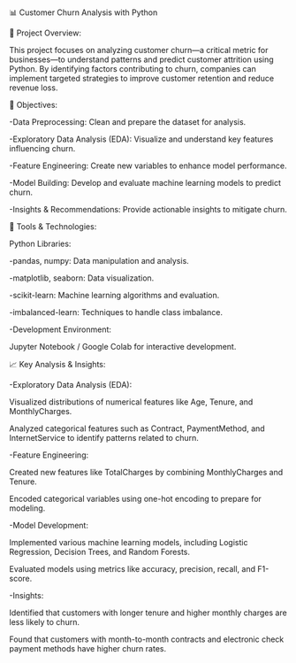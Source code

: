 📊 Customer Churn Analysis with Python


🚀 Project Overview:

This project focuses on analyzing customer churn—a critical metric for businesses—to understand patterns and predict customer attrition using Python. By identifying factors contributing to churn, companies can implement targeted strategies to improve customer retention and reduce revenue loss.

🎯 Objectives:

-Data Preprocessing: Clean and prepare the dataset for analysis.

-Exploratory Data Analysis (EDA): Visualize and understand key features influencing churn.

-Feature Engineering: Create new variables to enhance model performance.

-Model Building: Develop and evaluate machine learning models to predict churn.

-Insights & Recommendations: Provide actionable insights to mitigate churn.

🧰 Tools & Technologies:

Python Libraries:

-pandas, numpy: Data manipulation and analysis.

-matplotlib, seaborn: Data visualization.

-scikit-learn: Machine learning algorithms and evaluation.

-imbalanced-learn: Techniques to handle class imbalance.

-Development Environment:

Jupyter Notebook / Google Colab for interactive development.

📈 Key Analysis & Insights:

-Exploratory Data Analysis (EDA):

Visualized distributions of numerical features like Age, Tenure, and MonthlyCharges.

Analyzed categorical features such as Contract, PaymentMethod, and InternetService to identify patterns related to churn.

-Feature Engineering:

Created new features like TotalCharges by combining MonthlyCharges and Tenure.

Encoded categorical variables using one-hot encoding to prepare for modeling.

-Model Development:

Implemented various machine learning models, including Logistic Regression, Decision Trees, and Random Forests.

Evaluated models using metrics like accuracy, precision, recall, and F1-score.

-Insights:

Identified that customers with longer tenure and higher monthly charges are less likely to churn.

Found that customers with month-to-month contracts and electronic check payment methods have higher churn rates.

